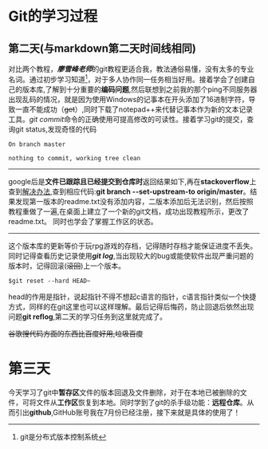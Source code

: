 # Git的学习过程

## 第二天(与markdown第二天时间线相同)

​		对比两个教程，***廖雪峰老师***的git教程更适合我，教法通俗易懂，没有太多的专业名词。通过初步学习知道[^git的概念]，对于多人协作同一任务相当好用。接着学会了创建自己的版本库,了解到十分重要的**编码问题**,然后联想到之前我的那个ping不同服务器出现乱码的情况，就是因为使用Windows的记事本在开头添加了16进制字符，导致一直不能成功（~~get~~）,同时下载了notepad++来代替记事本作为新的文本记录工具。*git commit*命令的正确使用可提高修改的可读性。接着学习git的提交，查询git status,发现奇怪的代码

```
On branch master

nothing to commit, working tree clean
```

************************

google后是**文件已跟踪且已经提交到仓库时**返回结果如下,再在**stackoverflow**上查到[解决办法](https://stackoverflow.com/questions/37269222/git-status-nothing-to-commit-working-directory-clean-however-with-changes-co),查到相应代码:**git branch --set-upstream-to origin/master**。结果发现第一版本的readme.txt没有添加内容，二版本添加后无法识别，然后按照教程重做了一遍,在桌面上建立了一个新的git文档，成功出现教程所示，更改了readme.txt。 同时也学会了掌握工作区的状态。

[^git的概念]:git是分布式版本控制系统

*******************************

​		这个版本库的更新等价于玩rpg游戏的存档，记得随时存档才能保证进度不丢失。同时记得查看历史记录使用***git log***,当出现较大的bug或能使软件出现严重问题的版本时，记得回滚(~~滚回~~)上一个版本。

```
$git reset --hard HEAD~
```

head的作用是指针，说起指针不得不想起c语言的指针，c语言指针类似一个快捷方式，同样的在git这里也可以这样理解。最后记得后悔药，防止回退后依然出现问题**git reflog**,第二天的学习任务到这里就完成了。

~~谷歌搜代码方面的东西比百度好用,垃圾百度~~



# 第三天

​		今天学习了git中**暂存区**文件的版本回退及文件删除，对于在本地已被删除的文件，可将文件从**工作区**恢复到本地。同时学到了git的杀手级功能：**远程仓库**。从而引出**github**,GitHub账号我在7月份已经注册，接下来就是具体的使用了！
